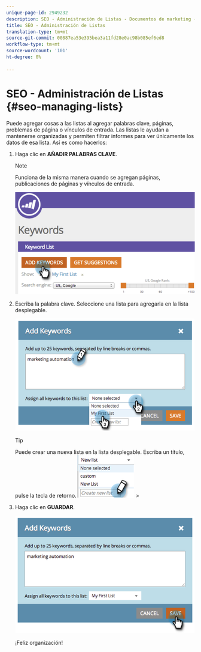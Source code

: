 ```yaml
---
unique-page-id: 2949232
description: SEO - Administración de Listas - Documentos de marketing - Documentación del producto
title: SEO - Administración de Listas
translation-type: tm+mt
source-git-commit: 00887ea53e395bea3a11fd28e0ac98b085ef6ed8
workflow-type: tm+mt
source-wordcount: '101'
ht-degree: 0%

---
```



# SEO - Administración de Listas {#seo-managing-lists}

Puede agregar cosas a las listas al agregar palabras clave, páginas, problemas de página o vínculos de entrada. Las listas le ayudan a mantenerse organizadas y permiten filtrar informes para ver únicamente los datos de esa lista. Así es como hacerlos:

1. Haga clic en **AÑADIR PALABRAS CLAVE**.

   >[!NOTE]
   >
   >Funciona de la misma manera cuando se agregan páginas, publicaciones de páginas y vínculos de entrada.

   ![](assets/image2014-9-18-13-3a24-3a35.png)

1. Escriba la palabra clave. Seleccione una lista para agregarla en la lista desplegable.

   ![](assets/image2014-9-18-13-3a24-3a50.png)

   >[!TIP]
   >
   >Puede crear una nueva lista en la lista desplegable. Escriba un título, pulse la tecla de retorno.  ![—](assets/image2014-9-18-13-3a25-3a8.png) >

1. Haga clic en **GUARDAR**.

   ![](assets/image2014-9-18-13-3a25-3a36.png)

   ¡Feliz organización!

